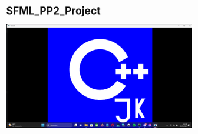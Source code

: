 # SFML_PP2_Project
![proof](https://github.com/qualv13/SFML_PP2_Project/blob/main/proof.png?raw=true)
